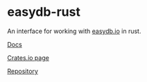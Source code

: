 # easydb-rust

An interface for working with [easydb.io](https://easydb.io) in rust.

[Docs](https://docs.rs/easydb)

[Crates.io page](https://crates.io/crates/easydb)

[Repository](https://github.com/drewtato/easydb-rust)
